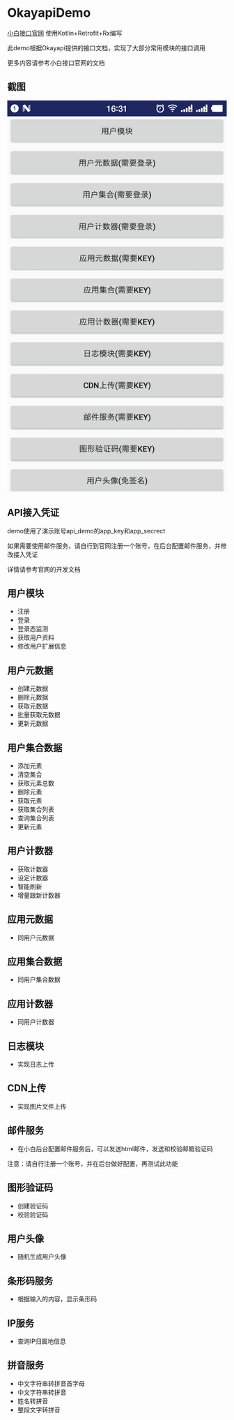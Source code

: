 # OkayapiDemo
[小白接口官网](http://www.okayapi.com) 
使用Kotlin+Retrofit+Rx编写

此demo根据Okayapi提供的接口文档，实现了大部分常用模块的接口调用

更多内容请参考小白接口官网的文档

## 截图
![image](https://github.com/benjaminwan/OkayapiDemo/raw/master/screenshots/sample.png)

## API接入凭证
demo使用了演示账号api_demo的app_key和app_secrect

如果需要使用邮件服务，请自行到官网注册一个账号，在后台配置邮件服务，并修改接入凭证

详情请参考官网的开发文档

## 用户模块
* 注册
* 登录
* 登录态监测
* 获取用户资料
* 修改用户扩展信息

## 用户元数据
* 创建元数据
* 删除元数据
* 获取元数据
* 批量获取元数据
* 更新元数据

## 用户集合数据
* 添加元素
* 清空集合
* 获取元素总数
* 删除元素
* 获取元素
* 获取集合列表
* 查询集合列表
* 更新元素

## 用户计数器
* 获取计数器
* 设定计数器
* 智能刷新
* 增量跟新计数器

## 应用元数据
* 同用户元数据

## 应用集合数据
* 同用户集合数据

## 应用计数器
* 同用户计数器

## 日志模块
* 实现日志上传

## CDN上传
* 实现图片文件上传

## 邮件服务
* 在小白后台配置邮件服务后，可以发送html邮件，发送和校验邮箱验证码

注意：请自行注册一个账号，并在后台做好配置，再测试此功能

## 图形验证码
* 创建验证码
* 校验验证码

## 用户头像
* 随机生成用户头像

## 条形码服务
* 根据输入的内容，显示条形码

## IP服务
* 查询IP归属地信息

## 拼音服务
* 中文字符串转拼音首字母
* 中文字符串转拼音
* 姓名转拼音
* 整段文字转拼音
